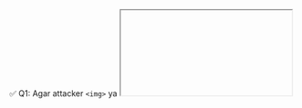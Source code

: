 ✅ Q1: Agar attacker ```<img>``` ya <iframe> jese tag URL mein daalein to XSS possible hai?

🔍 Jawaab:

Haan! 100% correct.
Agar URL ke through attacker ka input jaa raha hai kisi HTML element ke andar (like ```<a>, <img>, <iframe>,``` etc.)
Aur wo input sanitize nahi ho raha, to attacker:

attribute break kar ke

malicious HTML inject kar sakta hai

aur JavaScript payload (like alert(1)) execute karwa sakta hai

🎯 Example:

```<a href="/feedback?returnPath=javascript:alert(1)">```

Ya phir:

```<img src=x onerror=alert(1)>```

Toh jab wo input href, src, innerHTML, document.write mein chala jaye bina filtering ke → XSS possible hai